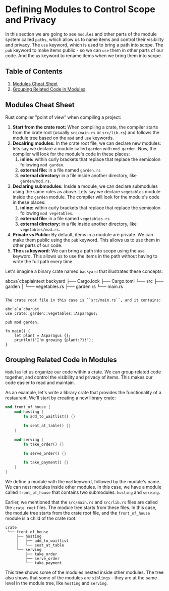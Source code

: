 # Defining Modules to Control Scope and Privacy

In this section we are going to see ``modules`` and other parts of the module system called ``paths``, which allow us to name items and control their visibility and privacy. The ``use`` keyword, which is used to bring a path into scope. The ``pub`` keyword to make items public - so we can ``use`` them in other parts of our code. And the ``as`` keyword to rename items when we bring them into scope.

## Table of Contents

1. [Modules Cheat Sheet](#modules-cheat-sheet)
2. [Grouping Related Code in Modules](#grouping-related-code-in-modules)

## Modules Cheat Sheet

Rust compiler "point of view" when compiling a project:

1. **Start from the crate root:** When compiling a crate, the compiler starts from the crate root (usually ``src/main.rs`` or ``src/lib.rs``) and follows the module tree based on the ``mod`` and ``use`` keywords.
2. **Decalring modules:** In the crate root file, we can declare new modules: lets say we declare a module called ``garden`` with ``mod garden``. Now, the compiler will look for the module's code in these places:
    1. **inline:** within curly brackets that replace that replace the semicolon following ``mod garden``.
    2. **external file:** in a file named ``garden.rs``
    3. **external directory:** in a file inside another directory, like ``garden/mod.rs``.
3. **Declaring submodules:** Inside a module, we can declare submodules using the same rules as above. Lets say we declare ``vegetables`` module inside the ``garden`` module. The compiler will look for the module's code in these places:
    1. **inline:** within curly brackets that replace that replace the semicolon following ``mod vegetables``.
    2. **external file:** in a file named ``vegetables.rs``
    3. **external directory:** in a file inside another directory, like ``vegetables/mod.rs``.
4. **Private vs Public:** By default, items in a module are private. We can make them public using the ``pub`` keyword. This allows us to use them in other parts of our code.
5. **The ``use`` keyword:** We can bring a path into scope using the ``use`` keyword. This allows us to use the items in the path without having to write the full path every time.

Let's imagine a binary crate named ``backyard`` that illustrates these concepts:

abc`a`a`cbaplaintext
backyard
├── Cargo.lock
├── Cargo.toml
└── src
    ├── garden
    │   └── vegetables.rs
    ├── garden.rs
    └── main.rs
```

The crate root file in this case is ``src/main.rs``, and it contains:

abc`a`a`cbarust
use crate::garden::vegetables::Asparagus;

pub mod garden;

fn main() {
    let plant = Asparagus {};
    println!("I'm growing {plant:?}!");
}
```

## Grouping Related Code in Modules

``Modules`` let us organize our code within a crate. We can group related code together, and control the visibility and privacy of items. This makes our code easier to read and maintain.

As an example, let's write a library crate that provides the functionality of a restaurant. We'll start by creating a new library crate:

```rust
mod front_of_house {
    mod hosting {
        fn add_to_waitlist() {}

        fn seat_at_table() {}
    }

    mod serving {
        fn take_order() {}

        fn serve_order() {}

        fn take_payment() {}
    }
}
```

We define a module with the ``mod`` keyword, followed by the module's name. We can nest modules inside other modules. In this case, we have a module called ``front_of_house`` that contains two submodules: ``hosting`` and ``serving``.

Earlier, we mentioned that the ``src/main.rs`` and ``src/lib.rs`` files are called the ``crate root`` files. The module tree starts from these files. In this case, the module tree starts from the crate root file, and the ``front_of_house`` module is a child of the crate root.

```plaintext
crate
 └── front_of_house
     ├── hosting
     │   ├── add_to_waitlist
     │   └── seat_at_table
     └── serving
         ├── take_order
         ├── serve_order
         └── take_payment
```

This tree shows some of the modules nested inside other modules. The tree also shows that some of the modules are ``siblings`` - they are at the same level in the module tree, like ``hosting`` and ``serving``.